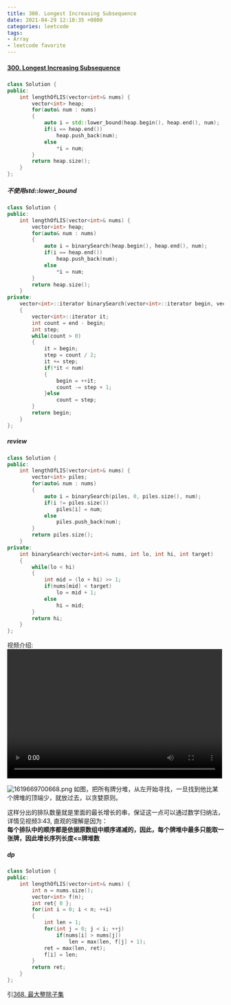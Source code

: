 ```yaml
---
title: 300. Longest Increasing Subsequence
date: 2021-04-29 12:10:35 +0800
categories: leetcode
tags: 
- Array
- leetcode favorite
---
```

#### [300. Longest Increasing Subsequence](https://leetcode.com/problems/longest-increasing-subsequence/)

##### 
```c++
class Solution {
public:
    int lengthOfLIS(vector<int>& nums) {
        vector<int> heap;
        for(auto& num : nums)
        {
            auto i = std::lower_bound(heap.begin(), heap.end(), num);
            if(i == heap.end())
                heap.push_back(num);
            else
                *i = num;
        }
        return heap.size();
    }
};
```

##### 不使用std::lower_bound
```c++
class Solution {
public:
    int lengthOfLIS(vector<int>& nums) {
        vector<int> heap;
        for(auto& num : nums)
        {
            auto i = binarySearch(heap.begin(), heap.end(), num);
            if(i == heap.end())
                heap.push_back(num);
            else
                *i = num;
        }
        return heap.size();
    }
private:
    vector<int>::iterator binarySearch(vector<int>::iterator begin, vector<int>::iterator end, int num)
    {
        vector<int>::iterator it;
        int count = end - begin;
        int step;
        while(count > 0)
        {
            it = begin;
            step = count / 2;
            it += step;
            if(*it < num)
            {
                begin = ++it;
                count -= step + 1;
            }else
                count = step;
        }
        return begin;
    }
};
```
##### review
```c++
class Solution {
public:
    int lengthOfLIS(vector<int>& nums) {
        vector<int> piles;
        for(auto& num : nums)
        {
            auto i = binarySearch(piles, 0, piles.size(), num);
            if(i != piles.size())
                piles[i] = num;
            else
                piles.push_back(num);
        }
        return piles.size();
    }
private:
    int binarySearch(vector<int>& nums, int lo, int hi, int target)
    {
        while(lo < hi)
        {
            int mid = (lo + hi) >> 1;
            if(nums[mid] < target)
                lo = mid + 1;
            else
                hi = mid;
        }
        return hi;
    }
};
```

视频介绍:<br>
<video src="https://www.youtube.com/watch?v=22s1xxRvy28 " controls="controls" width="500" height="300">Browser Not Support HTML5!</video>

![1619669700668.png](https://image.cinte.cc/2021/04/29/69ac0fcca1882.png)
如图，把所有牌分堆，从左开始寻找，一旦找到他比某个牌堆的顶端少，就放过去，以贪婪原则。

这样分出的排队数量就是里面的最长增长的串，保证这一点可以通过数学归纳法，详情见视频3:43, 直观的理解是因为：<br>
**每个排队中的顺序都是依据原数组中顺序递减的，因此，每个牌堆中最多只能取一张牌，因此增长序列长度<=牌堆数**


##### dp
```c++
class Solution {
public:
    int lengthOfLIS(vector<int>& nums) {
        int n = nums.size();
        vector<int> f(n);
        int ret{ 0 };
        for(int i = 0; i < n; ++i)
        {
            int len = 1;
            for(int j = 0; j < i; ++j)
                if(nums[i] > nums[j])
                    len = max(len, f[j] + 1);
            ret = max(len, ret);
            f[i] = len;
        }
        return ret;
    }
};
```

引[368. 最大整除子集](https://leetcode-cn.com/problems/largest-divisible-subset/)
